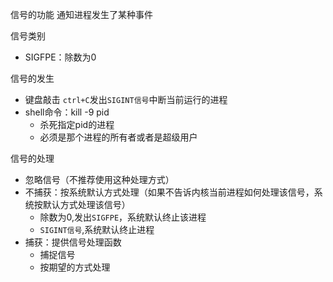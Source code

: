 信号的功能
通知进程发生了某种事件

信号类别
* SIGFPE：除数为0

信号的发生
* 键盘敲击
`ctrl+C`发出`SIGINT信号`中断当前运行的进程
* shell命令：kill -9 pid
    * 杀死指定pid的进程
    * 必须是那个进程的所有者或者是超级用户


信号的处理
* 忽略信号（不推荐使用这种处理方式）
* 不捕获：按系统默认方式处理（如果不告诉内核当前进程如何处理该信号，系统按默认方式处理该信号）
    * 除数为0,发出`SIGFPE`，系统默认终止该进程
    * `SIGINT信号`,系统默认终止进程
* 捕获：提供信号处理函数
    * 捕捉信号
    * 按期望的方式处理